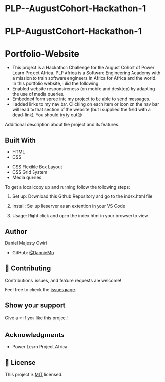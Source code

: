 # PLP--AugustCohort-Hackathon-1

# PLP-AugustCohort-Hackathon-1

# Portfolio-Website

- This project is a Hackathon Challenge for the August Cohort of Power Learn Project Africa. PLP Africa is a Software Engineering Academy with a mission to train software engineers in Africa for Africa and the world.  
  In this portfolio website, i did the following:
- Enabled website responsiveness (on mobile and desktop) by adapting the use of media queries.
- Embedded form spree into my project to be able to send messages.
- I added links to my nav bar. Clicking on each item or icon on the nav bar will lead to that section of the website (but i supplied the field with a dead-link). You should try iy out😍

Additional description about the project and its features.

## Built With

- HTML
- CSS

* CSS Flexible Box Layout
* CSS Grid System
* Media queries

To get a local copy up and running follow the following steps:

1. Set up:
   Download this Github Repository and go to the index.html file

2. Install:
   Set up lieserver as an extention in your VS Code

3. Usage:
   Right click and open the index.html in your browser to view

## Author

Daniel Majesty Owiri

- GitHub: [@DannieMo](https://github.com/DannieMo)

## 🤝 Contributing

Contributions, issues, and feature requests are welcome!

Feel free to check the [issues page](https://github.com/DannieMo/Hello-Microverse/issues).

## Show your support

Give a ⭐️ if you like this project!

## Acknowledgments

- Power Learn Project Africa

## 📝 License

This project is [MIT](./MIT.md) licensed.

